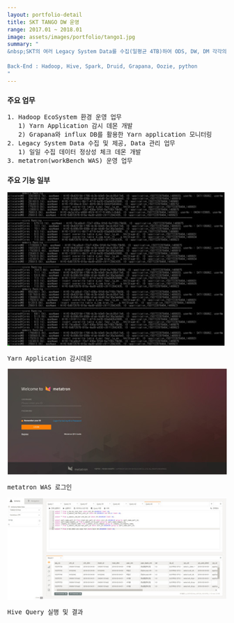 ```yaml
---
layout: portfolio-detail
title: SKT TANGO DW 운영
range: 2017.01 ~ 2018.01
image: assets/images/portfolio/tango1.jpg
summary: "
&nbsp;SKT의 여러 Legacy System Data를 수집(일평균 4TB)하여 ODS, DW, DM 각각의 단계별 데이터로 가공하고 관리하는 DW 운영 및 해당 데이터를 조회할 수 있는 WorkBench WAS 운영<br><br>

Back-End : Hadoop, Hive, Spark, Druid, Grapana, Oozie, python
"
---
```


<h3>주요 업무</h3>

<pre class="font-secondary description">
1. Hadoop EcoSystem 환경 운영 업무
   1) Yarn Application 감시 데몬 개발
   2) Grapana와 influx DB를 활용한 Yarn application 모니터링
2. Legacy System Data 수집 및 제공, Data 관리 업무
   1) 일일 수집 데이터 정상성 체크 데몬 개발
3. metatron(workBench WAS) 운영 업무
</pre>

<h3>주요 기능 일부</h3>


<div class="text-center">
<img class="img-fluid rounded" src="/assets/images/portfolio/tango2.jpg" alt="Yarn application 감시 데몬"/>
<pre class="font-secondary description">
Yarn Application 감시데몬
</pre>
</div>


<div class="text-center">
<img class="img-fluid rounded" src="/assets/images/portfolio/tango3.jpg" alt="메타트론 로그인"/>
<pre class="font-secondary description">
metatron WAS 로그인
</pre>
<img class="img-fluid rounded" src="/assets/images/portfolio/tango4.jpg" alt="Hive Query 실행 및 결과"/>
<pre class="font-secondary description">
Hive Query 실행 및 결과
</pre>
</div>